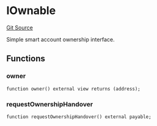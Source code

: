 # IOwnable
[Git Source](https://github.com/NaniDAO/accounts/blob/633a53011abcd7918cc74b4d98c9ea83062f3c59/src/authority/Guard.sol)

Simple smart account ownership interface.


## Functions
### owner


```solidity
function owner() external view returns (address);
```

### requestOwnershipHandover


```solidity
function requestOwnershipHandover() external payable;
```

